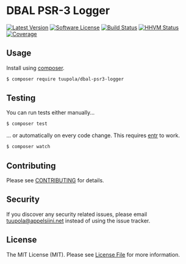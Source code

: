 #  DBAL PSR-3 Logger

[![Latest Version](https://img.shields.io/packagist/v/tuupola/dbal-psr3-logger.svg?style=flat-square)](https://packagist.org/packages/tuupola/dbal-psr3-logger)
[![Software License](https://img.shields.io/badge/license-MIT-brightgreen.svg?style=flat-square)](LICENSE.md)
[![Build Status](https://img.shields.io/travis/tuupola/dbal-psr3-logger/master.svg?style=flat-square)](https://travis-ci.org/tuupola/dbal-psr3-logger)
[![HHVM Status](https://img.shields.io/hhvm/tuupola/dbal-psr3-logger.svg?style=flat-square)](http://hhvm.h4cc.de/package/tuupola/dbal-psr3-logger)
[![Coverage](http://img.shields.io/codecov/c/github/tuupola/dbal-psr3-logger.svg?style=flat-square)](https://codecov.io/github/tuupola/dbal-psr3-logger)

## Usage

Install using [composer](https://getcomposer.org/).

``` bash
$ composer require tuupola/dbal-psr3-logger
```

## Testing

You can run tests either manually...

``` bash
$ composer test
```

... or automatically on every code change. This requires [entr](http://entrproject.org/) to work.

``` bash
$ composer watch
```

## Contributing

Please see [CONTRIBUTING](CONTRIBUTING.md) for details.

## Security

If you discover any security related issues, please email tuupola@appelsiini.net instead of using the issue tracker.

## License

The MIT License (MIT). Please see [License File](LICENSE.md) for more information.
